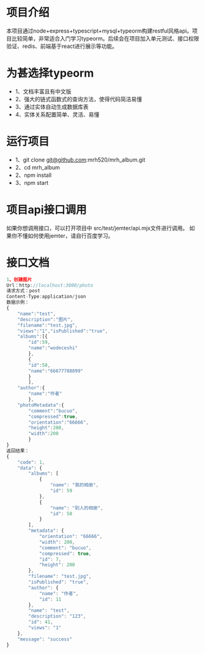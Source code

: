 # 项目介绍
本项目通过node+express+typescript+mysql+typeorm构建restful风格api。项目比较简单，非常适合入门学习typeorm。后续会在项目加入单元测试、接口权限验证、redis、前端基于react进行展示等功能。
# 为甚选择typeorm
- 1、文档丰富且有中文版
- 2、强大的链式函数式的查询方法，使得代码简洁易懂
- 3、通过实体自动生成数据库表
- 4、实体关系配置简单、灵活、易懂

# 运行项目
- 1、git clone git@github.com:mrh520/mrh_album.git
- 2、cd mrh_album
- 2、npm install 
- 3、npm start

# 项目api接口调用
如果你想调用接口，可以打开项目中 src/test/jemter/api.mjx文件进行调用。
如果你不懂如何使用jemter，请自行百度学习。
# 接口文档
```javascript
1、创建图片 
Url：http://localhost:3000/photo
请求方式：post
Content-Type:application/json
数据示例：
{
	"name":"test",
	"description":"图片",
	"filename":"test.jpg",
	"views":"1","isPublished":"true",
	"albums":[{
		"id":59,
		"name":"wodeceshi"
		},
		{
		"id":58,
		"name":"66677788899"
		}
		],
	"author":{
		"name":"作者"
		},
	"photoMetadata":{
		"comment":"bucuo",
		"compressed":true,
		"orientation":"66666",
		"height":200,
		"width":200	
		}
}
返回结果：
{
    "code": 1,
    "data": {
        "albums": [
            {
                "name": "我的相册",
                "id": 59
            },
            {
                "name": "别人的相册",
                "id": 58
            }
        ],
        "metadata": {
            "orientation": "66666",
            "width": 200,
            "comment": "bucuo",
            "compressed": true,
            "id": 7,
            "height": 200
        },
        "filename": "test.jpg",
        "isPublished": "true",
        "author": {
            "name": "作者",
            "id": 11
        },
        "name": "test",
        "description": "123",
        "id": 41,
        "views": "1"
    },
    "message": "success"
}
```
